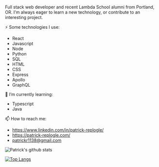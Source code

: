 Full stack web developer and recent Lambda School alumni from Portland, OR. I'm always eager to learn a new technology, or contribute to an interesting project. 

⚡ Some technologies I use: 

  - React  
  - Javascript 
  - Node
  - Python
  - SQL 
  - HTML 
  - CSS  
  - Express 
  - Apollo 
  - GraphQL 
  
 🌱 I’m currently learning:
 
  - Typescript
  - Java
 
  
📫 How to reach me:
 - https://www.linkedin.com/in/patrick-replogle/
 - https://patrick-replogle.com/
 - patrickr1138@gmail.com
 
![Patrick's github stats](https://github-readme-stats.vercel.app/api?username=patrick-replogle&show_icons=true&theme=radical)

[![Top Langs](https://github-readme-stats.vercel.app/api/top-langs/?username=patrick-replogle)](https://github.com/patrick-replogle/github-readme-stats)

<!--
**patrick-replogle/patrick-replogle** is a ✨ _special_ ✨ repository because its `README.md` (this file) appears on your GitHub profile.

Here are some ideas to get you started:

- 🔭 I’m currently working on ...
- 🌱 I’m currently learning ...
- 👯 I’m looking to collaborate on ...
- 🤔 I’m looking for help with ...
- 💬 Ask me about ...
- 📫 How to reach me: ...
- 😄 Pronouns: ...
- ⚡ Fun fact: ...
-->
